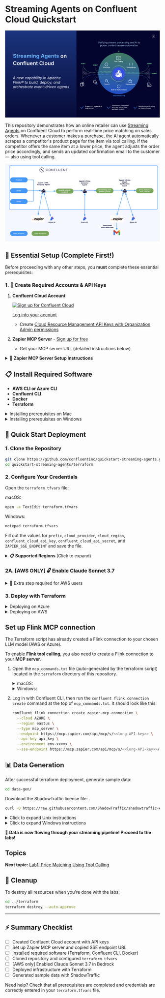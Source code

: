 # Streaming Agents on Confluent Cloud Quickstart

![Streaming Agents Intro Slide](./assets/streaming-agents-intro-slide.png)

This repository demonstrates how an online retailer can use [Streaming Agents](https://docs.confluent.io/cloud/current/ai/streaming-agents/overview.html) on Confluent Cloud to perform real-time price matching on sales orders. Whenever a customer makes a purchase, the AI agent automatically scrapes a competitor's product page for the item via tool calling. If the competitor offers the same item at a lower price, the agent adjusts the order price accordingly, and sends an updated confirmation email to the customer — also using tool calling.

![Architecture Diagram](./assets/arch.png)

## 🎯 Essential Setup (Complete First!)

Before proceeding with any other steps, you **must** complete these essential prerequisites:

### 1. 🔑 Create Required Accounts & API Keys

1. **Confluent Cloud Account**

   [![Sign up for Confluent Cloud](https://img.shields.io/badge/Sign%20up%20for%20Confluent%20Cloud-007BFF?style=for-the-badge&logo=apachekafka&logoColor=white)](https://confluent.cloud/signup)

   [Log into your account](https://confluent.cloud/login)
   - Create [Cloud Resource Management API Keys with Organization Admin permissions](https://docs.confluent.io/cloud/current/security/authenticate/workload-identities/service-accounts/api-keys/overview.html#resource-scopes)

2. **Zapier MCP Server** - [Sign up for free](https://zapier.com/sign-up)
   - Get your MCP server URL (detailed instructions below)

<details>
<summary>🔧 <strong>Zapier MCP Server Setup Instructions</strong></summary>

### Setting up your Zapier Remote MCP Server

1. **Create Zapier Account**

   - Sign up for an account at [https://zapier.com/sign-up].
   - Click the verification link they send to your email.

2. **Create MCP Server**

   - Visit [https://mcp.zapier.com/mcp/servers](https://mcp.zapier.com/mcp/servers) to create an MCP server.
   - For "MCP Client", choose **"Other"**
   - Give your MCP server a name.
   - Click **"Create MCP Server."**

   <img src="./assets/zapier/3.png" alt="Create MCP Server" width="400">

3. **Add Tools**

   - Click **"Add tool."**

     <img src="./assets/zapier/4.png" alt="Add Gmail Tool" width="400">

   - Add **Webhooks by Zapier: GET** tool.

   - Add **Gmail: Send Email** tool (authenticate via SSO).

4. **Get Your MCP Server URL**

   - From the Zapier MCP server main screen, click **"Connect."**

     <img src="./assets/zapier/6.png" alt="Connect and Get URL" width="400">

   - Under "Transport", change from "Streamable HTTP" to **"SSE Endpoint."**

   - Click **"Copy URL"** in the bottom right.

     <img src="./assets/zapier/7.png" alt="Copy SSE Endpoint URL" width="400">

   - Your URL format will be: `https://mcp.zapier.com/api/mcp/s/<<long-API-key>>/sse`

   - ⭐ **Save this URL** - you'll need it for your `terraform.tfvars` file
   

</details>

## 📋 Install Required Software

- **AWS CLI or Azure CLI** 
- **Confluent CLI**
- **Docker**
- **Terraform**

<details>
<summary>Installing prerequisites on Mac</summary>

```bash
# Core tools
brew install git && brew tap hashicorp/tap && brew install hashicorp/tap/terraform && brew install --cask confluent-cli && brew install --cask docker-desktop
```

**Cloud provider CLI (choose based on your preference):**

```bash
brew install awscli
```

or:
```bash
brew install azure-cli
```

</details>

<details>
<summary>Installing prerequisites on Windows</summary>

```powershell
# Core tools
winget install --id Git.Git -e && winget install --id Hashicorp.Terraform -e && winget install --id ConfluentInc.Confluent-CLI -e && winget install --id Docker.DockerDesktop -e
```

**Cloud provider CLI (choose based on your preference):**

```powershell
winget install --id Amazon.AWSCLI -e
```

or:
```powershell
winget install --id Microsoft.AzureCLI -e
```

</details>

## 🚀 Quick Start Deployment

### 1. Clone the Repository

```bash
git clone https://github.com/confluentinc/quickstart-streaming-agents.git
cd quickstart-streaming-agents/terraform
```

### 2. Configure Your Credentials

Open the `terraform.tfvars` file:

macOS:

```bash
open -a TextEdit terraform.tfvars
```

Windows:

```bash
notepad terraform.tfvars
```

Fill out the values for `prefix`, `cloud_provider`, `cloud_region`, `confluent_cloud_api_key`, `confluent_cloud_api_secret`, and `ZAPIER_SSE_ENDPOINT` and save the file.

<details>
<summary><strong>📋 Supported Regions</strong> (Click to expand)</summary>

**Azure Regions:**
- **US**: East US, East US 2, Central US, North Central US, South Central US, West US, West US 2, West US 3
- **Europe**: North Europe, West Europe, UK South, UK West, France Central, Germany West Central
- **Asia**: East Asia, Southeast Asia, Japan East, Japan West, Korea Central, Korea South

**AWS Regions:**
- **US**: us-east-1, us-east-2, us-west-2
- **Europe**: eu-west-1, eu-west-2, eu-central-1
- **Asia**: ap-southeast-1, ap-southeast-2, ap-northeast-1

</details>

### 2A. [AWS ONLY] 🔓 Enable Claude Sonnet 3.7

<details>
<summary>🔧 Extra step required for AWS users</summary>

To enable **Claude 3.7 Sonnet** in your AWS account via Amazon Bedrock:

1. Open the [Amazon Bedrock Console](https://console.aws.amazon.com/bedrock/home?/overview), make sure you are in the same region.
2. In the left sidebar, under **Bedrock configuration**, click **Model access**.
3. Locate **Claude 3.7 Sonnet** in the list of available models.
4. Click **Available to request**, then select **Request model access**.
5. In the request wizard, click **Next** and follow the prompts to complete the request.

![Model Access in Bedrock Console](./assets/enablemodelbedrock.png)

⏱️ *Provisioning may take 5–10 minutes.*

</details>

### 3. Deploy with Terraform


<details>
<summary>Deploying on Azure</summary>

1. Enable the `providers-azure.tf` file

macOS:

```bash
mv providers-azure.tf.disabled providers-azure.tf 
```
Windows:

```bash
rename providers-azure.tf.disabled providers-azure.tf
```
2. Apply the terraform script

```bash
terraform init
terraform apply --auto-approve
```

</details>

<details>
<summary>Deploying on AWS</summary>

1. Enable the `providers-aws.tf` file

macOS:

```bash
mv providers-aws.tf.disabled providers-aws.tf 
```
Windows:

```bash
rename providers-aws.tf.disabled providers-aws.tf
```
2. Apply the terraform script

```bash
terraform init
terraform apply --auto-approve
```

</details>


## Set up Flink MCP connection

The Terraform script has already created a Flink connection to your chosen LLM model (AWS or Azure).

To enable **Flink tool calling**, you also need to create a Flink connection to your **MCP server**.

1. Open the `mcp_commands.txt` file (auto-generated by the terraform script) located in the `terraform` directory of this repository.
   <details>
   <summary>macOS:</summary>
   
   ```bash
   open mcp_commands.txt
   ```
   
   </details>
   

   <details>
   <summary>Windows:</summary>
   
   ```bash
   notepad mcp_commands.txt
   ```
   </details>
   
3. Log in with Confluent CLI, then run the `confluent flink connection create` command at the top of `mcp_commands.txt`. It should look like this:
  
   ```bash
   confluent flink connection create zapier-mcp-connection \
     --cloud AZURE \
     --region eastus \
     --type mcp_server \
     --endpoint https://mcp.zapier.com/api/mcp/s/<<long-API-key>> \
     --api-key api_key \
     --environment env-xxxxx \
     --sse-endpoint https://mcp.zapier.com/api/mcp/s/<<long-API-key>>/sse
   ```

## 📊 Data Generation

After successful terraform deployment, generate sample data:

```bash
cd data-gen/
```

Download the ShadowTraffic license file:

```bash
curl -O https://raw.githubusercontent.com/ShadowTraffic/shadowtraffic-examples/master/free-trial-license-docker.env
```

<details>
<summary>Click to expand Unix instructions</summary>

Run ShadowTraffic to generate data:
```bash
./run.sh
```

</details>

<details>
<summary>Click to expand Windows instructions</summary>

Run ShadowTraffic to generate data:
```cmd
run.bat
```

</details>

🎉 **Data is now flowing through your streaming pipeline! Proceed to the labs!**

## Topics

**Next topic:** [Lab1: Price Matching Using Tool Calling](./LAB1-Tool-Calling/LAB1.md)

## 🧹 Cleanup

To destroy all resources when you're done with the labs:

```bash
cd ../terraform
terraform destroy --auto-approve
```

---

## ⚡ Summary Checklist

- [ ] Created Confluent Cloud account with API keys
- [ ] Set up Zapier MCP server and copied SSE endpoint URL
- [ ] Installed required software (Terraform, Confluent CLI, Docker)
- [ ] Cloned repository and configured `terraform.tfvars`
- [ ] [AWS only] Enabled Claude Sonnet 3.7 in Bedrock
- [ ] Deployed infrastructure with Terraform
- [ ] Generated sample data with ShadowTraffic

Need help? Check that all prerequisites are completed and credentials are correctly entered in your `terraform.tfvars` file.